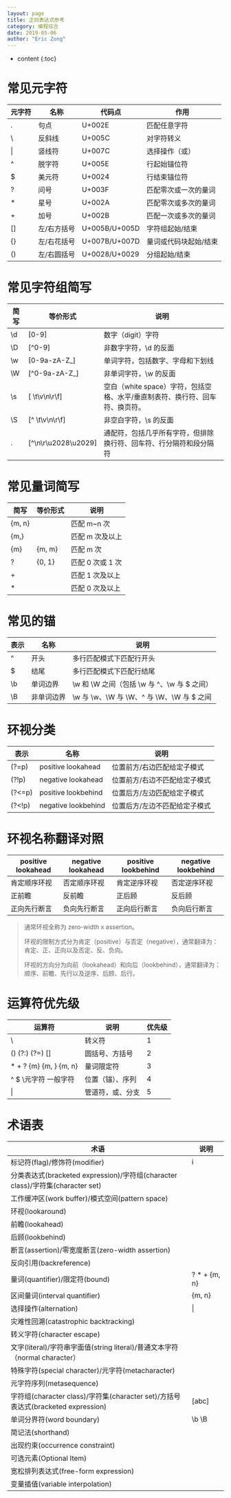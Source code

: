 ```yaml
---
layout: page
title: 正则表达式参考
category: 编程综合
date: 2019-05-06
author: "Eric Zong"
---
```


* content
{:toc}

# 常见元字符

| 元字符 | 名称        | 代码点        | 作用                  |
| ------ | ----------- | ------------- | --------------------- |
| .      | 句点        | U+002E        | 匹配任意字符          |
| \      | 反斜线      | U+005C        | 对字符转义            |
| \|     | 竖线符      | U+007C        | 选择操作（或）        |
| ^      | 脱字符      | U+005E        | 行起始锚位符          |
| $      | 美元符      | U+0024        | 行结束锚位符          |
| ?      | 问号        | U+003F        | 匹配零次或一次的量词  |
| *      | 星号        | U+002A        | 匹配零次或多次的量词  |
| +      | 加号        | U+002B        | 匹配一次或多次的量词  |
| []     | 左/右方括号 | U+005B/U+005D | 字符组起始/结束       |
| {}     | 左/右花括号 | U+007B/U+007D | 量词或代码块起始/结束 |
| ()     | 左/右圆括号 | U+0028/U+0029 | 分组起始/结束         |

# 常见字符组简写

| 简写 | 等价形式            | 说明                                                         |
| ---- | ------------------- | ------------------------------------------------------------ |
| \d   | [0-9]               | 数字（digit）字符                                            |
| \D   | [^0-9]              | 非数字字符，\d 的反面                                        |
| \w   | [0-9a-zA-Z_]        | 单词字符，包括数字、字母和下划线                             |
| \W   | [^0-9a-zA-Z_]       | 非单词字符，\w 的反面                                        |
| \s   | [ \t\v\n\r\f]       | 空白（white space）字符，包括空格、水平/垂直制表符、换行符、回车符、换页符。 |
| \S   | [^ \t\v\n\r\f]      | 非空白字符，\s 的反面                                        |
| .    | [^\n\r\u2028\u2029] | 通配符，包括几乎所有字符，但排除换行符、回车符、行分隔符和段分隔符 |

# 常见量词简写

| 简写   | 等价形式 | 说明             |
| ------ | -------- | ---------------- |
| {m, n} |          | 匹配 m~n 次      |
| {m,}   |          | 匹配 m 次及以上  |
| {m}    | {m, m}   | 匹配 m 次        |
| ?      | {0, 1}   | 匹配 0 次或 1 次 |
| +      |          | 匹配 1 次及以上  |
| *      |          | 匹配 0 次及以上  |

# 常见的锚

| 表示 | 名称       | 说明                                        |
| ---- | ---------- | ------------------------------------------- |
| ^    | 开头       | 多行匹配模式下匹配行开头                    |
| $    | 结尾       | 多行匹配模式下匹配行结尾                    |
| \b   | 单词边界   | \w 和 \W 之间（包括 \w 与 ^、\w 与 $ 之间） |
| \B   | 非单词边界 | \w 与 \w、\W 与 \W、^ 与 \W、\W 与 $ 之间   |

# 环视分类

| 表示   | 名称                | 说明                          |
| ------ | ------------------- | ----------------------------- |
| (?=p)  | positive lookahead  | 位置前方/右边匹配给定子模式   |
| (?!p)  | negative lookahead  | 位置前方/右边不匹配给定子模式 |
| (?<=p) | positive lookbehind | 位置后方/左边匹配给定子模式   |
| (?<!p) | negative lookbehind | 位置后方/左边不匹配给定子模式 |

# 环视名称翻译对照

| positive lookahead | negative lookahead | positive lookbehind | negative lookbehind |
| ------------------ | ------------------ | ------------------- | ------------------- |
| 肯定顺序环视       | 否定顺序环视       | 肯定逆序环视        | 否定逆序环视        |
| 正前瞻             | 反前瞻             | 正后顾              | 反后顾              |
| 正向先行断言       | 负向先行断言       | 正向后行断言        | 负向后行断言        |

> 通常环视全称为 zero-width x assertion。
>
> 环视的限制方式分为肯定（positive）与否定（negative），通常翻译为：肯定、正、正向以及否定、反、负向。
>
> 环视的方向分为向前（lookahead）和向后（lookbehind），通常翻译为：顺序、前瞻、先行以及逆序、后顾、后行。

# 运算符优先级

| 运算符                 | 说明             | 优先级 |
| ---------------------- | ---------------- | ------ |
| \                      | 转义符           | 1      |
| () (?:) (?=) []        | 圆括号、方括号   | 2      |
| * + ? {m} {m, } {m, n} | 量词限定符       | 3      |
| ^ $ \元字符 一般字符   | 位置（锚）、序列 | 4      |
| \|                     | 管道符，或、分支 | 5      |

# 术语表

| 术语                                                         | 说明         |
| ------------------------------------------------------------ | ------------ |
| 标记符(flag)/修饰符(modifier)                                | i            |
| 分类表达式(bracketed expression)/字符组(character class)/字符集(character set) |              |
| 工作缓冲区(work buffer)/模式空间(pattern space)              |              |
| 环视(lookaround)                                             |              |
| 前瞻(lookahead)                                              |              |
| 后顾(lookbehind)                                             |              |
| 断言(assertion)/零宽度断言(zero-width assertion)             |              |
| 反向引用(backreference)                                      |              |
| 量词(quantifier)/限定符(bound)                               | ? * + {m, n} |
| 区间量词(interval quantifier)                                | {m, n}       |
| 选择操作(alternation)                                        | \|           |
| 灾难性回溯(catastrophic backtracking)                        |              |
| 转义字符(character escape)                                   |              |
| 文字(literal)/字符串字面值(string literal)/普通文本字符（normal character） |              |
| 特殊字符(special character)/元字符(metacharacter)            |              |
| 元字符序列(metasequence)                                     |              |
| 字符组(character class)/字符集(character set)/方括号表达式(bracketed expression) | [abc]        |
| 单词分界符(word boundary)                                    | \b \B        |
| 简记法(shorthand)                                            |              |
| 出现约束(occurrence constraint)                              |              |
| 可选元素(Optional Item)                                      |              |
| 宽松排列表达式(free-form expression)                         |              |
| 变量插值(variable interpolation)                             |              |

